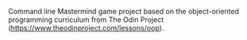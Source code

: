 Command line Mastermind game project based on the object-oriented programming curriculum from The Odin Project (https://www.theodinproject.com/lessons/oop).